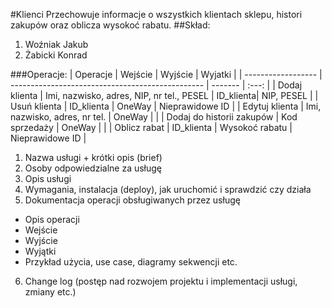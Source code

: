 #Klienci
Przechowuje informacje o wszystkich klientach sklepu, histori zakupów oraz oblicza wysokoć rabatu.
##Skład:
1. Woźniak Jakub
2. Żabicki Konrad

###Operacje:
| Operacje           | Wejście                                          | Wyjście   | Wyjatki |
| ------------------ | ------------------------------------------------ | -------   | :---: |
| Dodaj klienta      | Imi, nazwisko, adres, NIP, nr tel., PESEL        | ID_klienta| NIP, PESEL      |
| Usuń klienta       | ID_klienta                                       | OneWay    | Nieprawidowe ID      | 
| Edytuj klienta     | Imi, nazwisko, adres, nr tel.                    | OneWay    |       |
| Dodaj do historii zakupów | Kod sprzedaży                             | OneWay    |       |
| Oblicz rabat       | ID_klienta                                       | Wysokoć rabatu | Nieprawidowe ID      |

1. Nazwa usługi + krótki opis (brief)
2. Osoby odpowiedzialne za usługę
3. Opis usługi
4. Wymagania, instalacja (deploy), jak uruchomić i sprawdzić czy działa
5. Dokumentacja operacji obsługiwanych przez usługę
 + Opis operacji
 + Wejście
 + Wyjście
 + Wyjątki
 + Przykład użycia, use case, diagramy sekwencji etc.
6. Change log (postęp nad rozwojem projektu i implementacji usługi, zmiany etc.)

